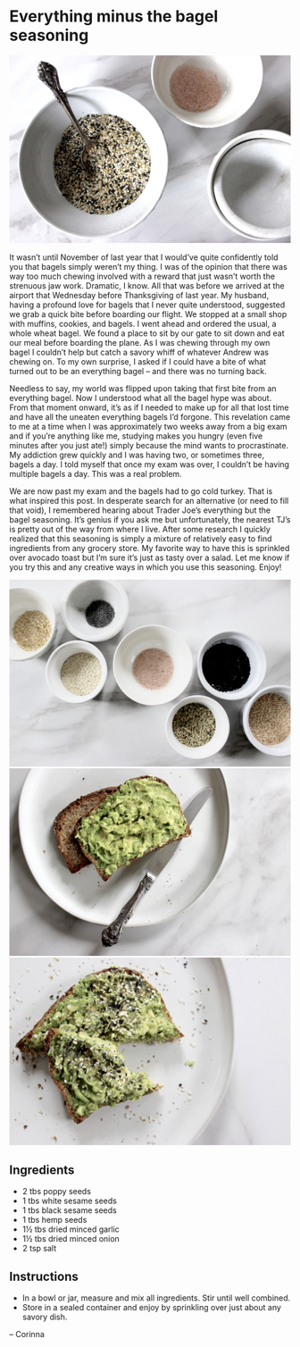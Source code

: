 

# Everything minus the bagel seasoning

![](./BagelHeader.jpg)

It wasn’t until November of last year that I would’ve quite confidently told you that bagels simply weren’t my thing. I was of the opinion that there was way too much chewing involved with a reward that just wasn’t worth the strenuous jaw work. Dramatic, I know. All that was before we arrived at the airport that Wednesday before Thanksgiving of last year. My husband, having a profound love for bagels that I never quite understood, suggested we grab a quick bite before boarding our flight. We stopped at a small shop with muffins, cookies, and bagels. I went ahead and ordered the usual, a whole wheat bagel. We found a place to sit by our gate to sit down and eat our meal before boarding the plane. As I was chewing through my own bagel I couldn’t help but catch a savory whiff of whatever Andrew was chewing on. To my own surprise, I asked if I could have a bite of what turned out to be an everything bagel – and there was no turning back.

Needless to say, my world was flipped upon taking that first bite from an everything bagel. Now I understood what all the bagel hype was about. From that moment onward, it’s as if I needed to make up for all that lost time and have all the uneaten everything bagels I’d forgone. This revelation came to me at a time when I was approximately two weeks away from a big exam and if you’re anything like me, studying makes you hungry (even five minutes after you just ate!) simply because the mind wants to procrastinate. My addiction grew quickly and I was having two, or sometimes three, bagels a day. I told myself that once my exam was over, I couldn’t be having multiple bagels a day. This was a real problem.

We are now past my exam and the bagels had to go cold turkey. That is what inspired this post. In desperate search for an alternative (or need to fill that void), I remembered hearing about Trader Joe’s everything but the bagel seasoning. It’s genius if you ask me but unfortunately, the nearest TJ’s is pretty out of the way from where I live. After some research I quickly realized that this seasoning is simply a mixture of relatively easy to find ingredients from any grocery store. My favorite way to have this is sprinkled over avocado toast but I’m sure it’s just as tasty over a salad. Let me know if you try this and any creative ways in which you use this seasoning. Enjoy!

![](./Bagel2.jpg)
![](./Bagel3.jpg)
![](./Bagel4.jpg)

## Ingredients

- 2 tbs poppy seeds
- 1 tbs white sesame seeds
- 1 tbs black sesame seeds
- 1 tbs hemp seeds
- 1½ tbs dried minced garlic
- 1½ tbs dried minced onion
- 2 tsp salt

## Instructions 

- In a bowl or jar, measure and mix all ingredients. Stir until well combined.
- Store in a sealed container and enjoy by sprinkling over just about any savory dish.

 – Corinna